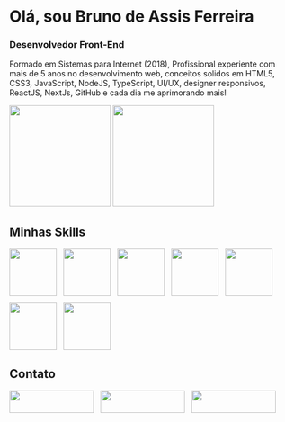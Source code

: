 # Olá, sou Bruno de Assis Ferreira
### Desenvolvedor Front-End
Formado em Sistemas para Internet (2018), Profissional experiente com mais de 5 anos no desenvolvimento web, conceitos solidos em HTML5, CSS3, JavaScript, NodeJS, TypeScript, UI/UX, designer responsivos, ReactJS, NextJs, GitHub e cada dia me aprimorando mais!
 <div>
 <img height="180em" src="https://github-readme-stats.vercel.app/api?username=brunodassisf&theme=tokyonight" />
 <img height="180em" src="https://github-readme-stats.vercel.app/api/top-langs/?username=brunodassisf&layout=compact&theme=tokyonight" />
 <div>
   
 ## Minhas Skills
 <div style="display: flex; gap: 12px; flex-wrap:wrap;">
<img width="84" src="https://cdn.jsdelivr.net/gh/devicons/devicon/icons/html5/html5-original-wordmark.svg" />       
<img width="84" src="https://cdn.jsdelivr.net/gh/devicons/devicon/icons/css3/css3-original-wordmark.svg" />           
<img width="84" src="https://cdn.jsdelivr.net/gh/devicons/devicon/icons/javascript/javascript-original.svg" />        
<img width="84" src="https://cdn.jsdelivr.net/gh/devicons/devicon/icons/typescript/typescript-original.svg" />       
<img width="84" src="https://cdn.jsdelivr.net/gh/devicons/devicon/icons/nodejs/nodejs-original.svg" />       
<img width="84" src="https://cdn.jsdelivr.net/gh/devicons/devicon/icons/react/react-original-wordmark.svg" />      
<img width="84" src="https://cdn.jsdelivr.net/gh/devicons/devicon/icons/nextjs/nextjs-original-wordmark.svg" />             
 </div>
 
## Contato

<div style="display: flex; gap: 12px; flex-wrap:wrap;">
<a href="https://wa.me/5521982947600" target="_blank">
<img width="150" height="40" src="https://img.shields.io/badge/WhatsApp-25D366?style=for-the-badge&logo=whatsapp&logoColor=white" />
</a>
<a href="https://www.linkedin.com/in/bruno-de-assis-ferreira/" target="_blank">
<img width="150" height="40" src="https://img.shields.io/badge/LinkedIn-0077B5?style=for-the-badge&logo=linkedin&logoColor=white" />
</a>
<a href="https://brunodassisf.vercel.app/" target="_blank">
<img width="150" height="40" src="https://img.shields.io/badge/website-000000?style=for-the-badge&logo=About.me&logoColor=white" />
</a>
</div>
